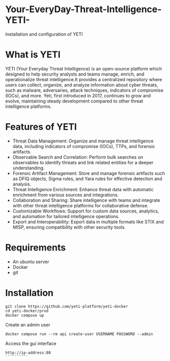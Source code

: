 # Your-EveryDay-Threat-Intelligence-YETI-
Installation and configuration of YETI


# What is YETI
YETI (Your Everyday Threat Intelligence) is an open-source platform which designed to help security analysts and teams manage, enrich, and operationalize threat intelligence.It provides a centralized repository where users can collect, organize, and analyze information about cyber threats, such as malware, adversaries, attack techniques, indicators of compromise (IOCs), and more. Yeti, first introduced in 2017, continues to grow and evolve, maintaining steady development compared to other threat intelligence platforms. 

# Features of YETI
* Threat Data Management: Organize and manage threat intelligence data, including indicators of compromise (IOCs), TTPs, and forensic artifacts.
* Observable Search and Correlation: Perform bulk searches on observables to identify threats and link related entities for a deeper understanding.
* Forensic Artifact Management: Store and manage forensic artifacts such as DFIQ objects, Sigma rules, and Yara rules for effective detection and analysis.
* Threat Intelligence Enrichment: Enhance threat data with automatic enrichment from various sources and integrations.
* Collaboration and Sharing: Share intelligence with teams and integrate with other threat intelligence platforms for collaborative defense.
* Customizable Workflows: Support for custom data sources, analytics, and automation for tailored intelligence operations.
* Export and Interoperability: Export data in multiple formats like STIX and MISP, ensuring compatibility with other security tools.

# Requirements
 * An ubuntu server
 * Docker
 * git
   
# Installation
````````
git clone https://github.com/yeti-platform/yeti-docker
cd yeti-docker/prod
docker compose up
````````

Create an admin user 
```````
docker compose run --rm api create-user USERNAME PASSWORD --admin
```````

Access the gui interface
```````````
http://ip-address:80
``````````


 

